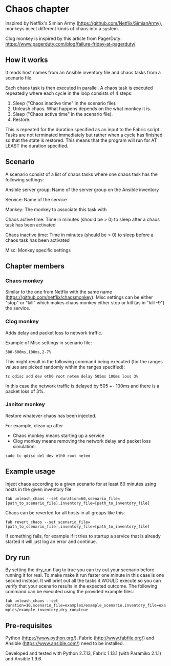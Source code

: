 # Chaos chapter

Inspired by Netflix's Simian Army (https://github.com/Netflix/SimianArmy), monkeys inject different kinds of chaos into a system.

Clog monkey is inspired by this article from PagerDuty:
https://www.pagerduty.com/blog/failure-friday-at-pagerduty/


## How it works

It reads host names from an Ansible inventory file and chaos tasks from a scenario file.

Each chaos task is then executed in parallel. A chaos task is executed repeatedly where each cycle in the loop consists of 4 steps:
1) Sleep ("Chaos inactive time" in the scenario file).
2) Unleash chaos. What happens depends on the what monkey it is.
3) Sleep ("Chaos active time" in the scenario file).
4) Restore.

This is repeated for the duration specified as an input to the Fabric script. Tasks are not terminated immediately but rather when a cycle has finished so that
the state is restored. This means that the program will run for AT LEAST the duration specified.


## Scenario

A scenario consist of a list of chaos tasks where one chaos task has the following settings:

Ansible server group:
Name of the server group on the Ansible inventory

Service:
Name of the service

Monkey:
The monkey to associate this task with

Chaos active time:
Time in minutes (should be > 0) to sleep after a chaos task has been activated

Chaos inactive time:
Time in minutes (should be > 0) to sleep before a chaos task has been activated

Misc:
Monkey specific settings


## Chapter members

### Chaos monkey

Similar to the one from Netflix with the same name (https://github.com/netflix/chaosmonkey).
Misc settings can be either "stop" or "kill" which makes chaos monkey either stop or kill (as in "kill -9") the service.


### Clog monkey

Adds delay and packet loss to network traffic. 

Example of Misc settings in scenario file:

`
300-600ms,100ms,2-7%
`

This might result in the following command being executed (for the ranges values are picked randomly within the ranges specified):

`
tc qdisc add dev eth0 root netem delay 505ms 100ms loss 3%
`

In this case the network traffic is delayed by 505 +- 100ms and there is a packet loss of 3%. 



### Janitor monkey

Restore whatever chaos has been injected.

For example, clean up after
* Chaos monkey means starting up a service
* Clog monkey means removing the network delay and packet loss simulation:

`sudo tc qdisc del dev eth0 root netem` 


## Example usage

Inject chaos according to a given scenario for at least 60 minutes using hosts in the given inventory file:

`
fab unleash_chaos --set duration=60,scenario_file=[path_to_scenario_file],inventory_file=[path_to_inventory_file]
`

Chaos can be reverted for all hosts in all groups like this:
 
`
fab revert_chaos --set scenario_file=[path_to_scenario_file],inventory_file=[path_to_inventory_file]
`

If something fails, for example if it tries to startup a service that is already started it will just log an error and continue.


## Dry run

By setting the dry_run flag to true you can try out your scenario before running it for real. To make make it run faster one minute in this case is one second instead.
It will print out all the tasks it WOULD execute so you can verify that your scenario results in the expected outcome.
The following command can be executed using the provided example files:

`
fab unleash_chaos --set duration=10,scenario_file=examples/example_scenario,inventory_file=examples/example_inventory,dry_run=true
`


## Pre-requisites

Python (https://www.python.org/), Fabric (http://www.fabfile.org/) and Ansible (https://www.ansible.com/) need to be installed.

Developed and tested with Python 2.7.13, Fabric 1.13.1 (with Paramiko 2.1.1) and Ansible 1.9.6.
